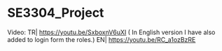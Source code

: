 # SE3304_Project

Video: TR| https://youtu.be/SxboxnV6uXI ( In English version I have also added to login form the roles.)
EN| https://youtu.be/RC_a1ozBzRE
